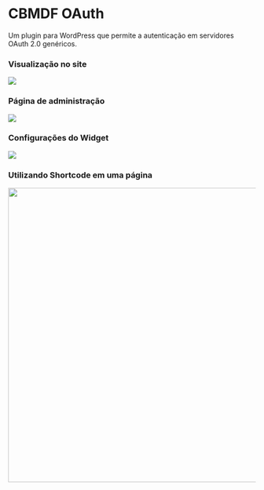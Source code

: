 # CBMDF OAuth

Um plugin para WordPress que permite a autenticação em servidores OAuth 2.0 genéricos.

### Visualização no site
<img src="https://i.imgur.com/StfYaTF.png">

### Página de administração
<img src="https://i.imgur.com/aVgC5Yx.png">

### Configurações do Widget
<img src="https://i.imgur.com/hkyLYKd.png">

### Utilizando Shortcode em uma página
<img src="https://i.imgur.com/FPC5zpt.png" width="600px">
